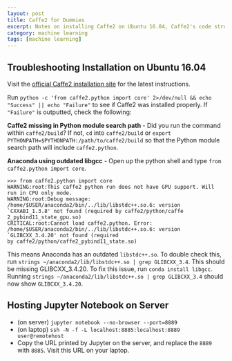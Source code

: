 ```yaml
---
layout: post
title: Caffe2 for Dummies
excerpt: Notes on installing Caffe2 on Ubuntu 16.04, Caffe2's code structure, and its usage.
category: machine learning
tags: [machine learning]
---
```


## Troubleshooting Installation on Ubuntu 16.04

Visit the [official Caffe2 installation site](https://caffe2.ai/docs/getting-started.html?platform=ubuntu&configuration=compile) for the latest instructions.

Run `python -c 'from caffe2.python import core' 2>/dev/null && echo "Success" || echo "Failure"` to see if Caffe2 was installed properly. If `"Failure"` is outputted, check the following:

**Caffe2 missing in Python module search path** - Did you run the command within `caffe2/build`? If not, `cd` into `caffe2/build` or `export PYTHONPATH=$PYTHONPATH:/path/to/caffe2/build` so that the Python module search path will include `caffe2.python`.

**Anaconda using outdated libgcc** - Open up the python shell and type `from caffe2.python import core`.

```
>>> from caffe2.python import core
WARNING:root:This caffe2 python run does not have GPU support. Will run in CPU only mode.
WARNING:root:Debug message: /home/$USER/anaconda2/bin/../lib/libstdc++.so.6: version `CXXABI_1.3.8' not found (required by caffe2/python/caffe
2_pybind11_state_gpu.so)
CRITICAL:root:Cannot load caffe2.python. Error: /home/$USER/anaconda2/bin/../lib/libstdc++.so.6: version `GLIBCXX_3.4.20' not found (required
by caffe2/python/caffe2_pybind11_state.so)
```

This means Anaconda has an outdated `libstdc++.so`. To double check this, run `strings ~/anaconda2/lib/libstdc++.so | grep GLIBCXX_3.4`. This should be missing GLIBCXX_3.4.20. To fix this issue, run `conda install libgcc`. Running `strings ~/anaconda2/lib/libstdc++.so | grep GLIBCXX_3.4` should now show `GLIBCXX_3.4.20`.

## Hosting Jupyter Notebook on Server

* (on server) `jupyter notebook --no-browser --port=8889`
* (on laptop) `ssh -N -f -L localhost:8885:localhost:8889 user@remotehost`
* Copy the URL printed by Jupyter on the server, and replace the `8889` with `8885`. Visit this URL on your laptop.